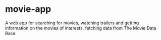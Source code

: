 # movie-app
A web app for searching for movies, watching trailers and getting information on the movies of interests, fetching data from The Movie Data Base
